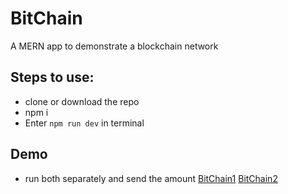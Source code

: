 # BitChain
A MERN app to demonstrate a blockchain network

## Steps to use:
* clone or download the repo
* npm i
* Enter `npm run dev` in terminal

## Demo
* run both separately and send the amount
[BitChain1](https://bitblockchain.herokuapp.com/)
[BitChain2](https://blockofchain.herokuapp.com/)
